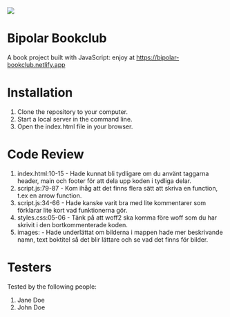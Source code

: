 <img src="https://media.giphy.com/media/atcqQ5PuX41J6/giphy.gif" />

# Bipolar Bookclub

A book project built with JavaScript: enjoy at https://bipolar-bookclub.netlify.app

# Installation

1. Clone the repository to your computer.
2. Start a local server in the command line.
3. Open the index.html file in your browser.

# Code Review

1. index.html:10-15 - Hade kunnat bli tydligare om du använt taggarna header, main och footer för att dela upp koden i tydliga delar.
2. script.js:79-87 - Kom ihåg att det finns flera sätt att skriva en function, t.ex en arrow function.
3. script.js:34-66 - Hade kanske varit bra med lite kommentarer som förklarar lite kort vad funktionerna gör.
4. styles.css:05-06 - Tänk på att woff2 ska komma före woff som du har skrivit i den bortkommenterade koden.
5. images: - Hade underlättat om bilderna i mappen hade mer beskrivande namn, text boktitel så det blir lättare och se vad det finns för bilder.

# Testers

Tested by the following people:

1. Jane Doe
2. John Doe
